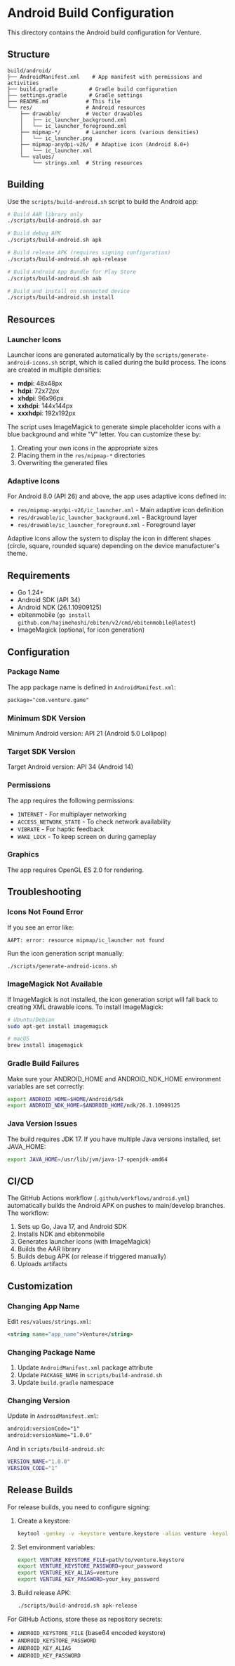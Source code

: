 # Android Build Configuration

This directory contains the Android build configuration for Venture.

## Structure

```
build/android/
├── AndroidManifest.xml    # App manifest with permissions and activities
├── build.gradle          # Gradle build configuration
├── settings.gradle       # Gradle settings
├── README.md            # This file
└── res/                 # Android resources
    ├── drawable/        # Vector drawables
    │   ├── ic_launcher_background.xml
    │   └── ic_launcher_foreground.xml
    ├── mipmap-*/        # Launcher icons (various densities)
    │   └── ic_launcher.png
    ├── mipmap-anydpi-v26/  # Adaptive icon (Android 8.0+)
    │   └── ic_launcher.xml
    └── values/
        └── strings.xml  # String resources
```

## Building

Use the `scripts/build-android.sh` script to build the Android app:

```bash
# Build AAR library only
./scripts/build-android.sh aar

# Build debug APK
./scripts/build-android.sh apk

# Build release APK (requires signing configuration)
./scripts/build-android.sh apk-release

# Build Android App Bundle for Play Store
./scripts/build-android.sh aab

# Build and install on connected device
./scripts/build-android.sh install
```

## Resources

### Launcher Icons

Launcher icons are generated automatically by the `scripts/generate-android-icons.sh` script, which is called during the build process. The icons are created in multiple densities:

- **mdpi**: 48x48px
- **hdpi**: 72x72px
- **xhdpi**: 96x96px
- **xxhdpi**: 144x144px
- **xxxhdpi**: 192x192px

The script uses ImageMagick to generate simple placeholder icons with a blue background and white "V" letter. You can customize these by:

1. Creating your own icons in the appropriate sizes
2. Placing them in the `res/mipmap-*` directories
3. Overwriting the generated files

### Adaptive Icons

For Android 8.0 (API 26) and above, the app uses adaptive icons defined in:
- `res/mipmap-anydpi-v26/ic_launcher.xml` - Main adaptive icon definition
- `res/drawable/ic_launcher_background.xml` - Background layer
- `res/drawable/ic_launcher_foreground.xml` - Foreground layer

Adaptive icons allow the system to display the icon in different shapes (circle, square, rounded square) depending on the device manufacturer's theme.

## Requirements

- Go 1.24+
- Android SDK (API 34)
- Android NDK (26.1.10909125)
- ebitenmobile (`go install github.com/hajimehoshi/ebiten/v2/cmd/ebitenmobile@latest`)
- ImageMagick (optional, for icon generation)

## Configuration

### Package Name

The app package name is defined in `AndroidManifest.xml`:
```xml
package="com.venture.game"
```

### Minimum SDK Version

Minimum Android version: API 21 (Android 5.0 Lollipop)

### Target SDK Version

Target Android version: API 34 (Android 14)

### Permissions

The app requires the following permissions:
- `INTERNET` - For multiplayer networking
- `ACCESS_NETWORK_STATE` - To check network availability
- `VIBRATE` - For haptic feedback
- `WAKE_LOCK` - To keep screen on during gameplay

### Graphics

The app requires OpenGL ES 2.0 for rendering.

## Troubleshooting

### Icons Not Found Error

If you see an error like:
```
AAPT: error: resource mipmap/ic_launcher not found
```

Run the icon generation script manually:
```bash
./scripts/generate-android-icons.sh
```

### ImageMagick Not Available

If ImageMagick is not installed, the icon generation script will fall back to creating XML drawable icons. To install ImageMagick:

```bash
# Ubuntu/Debian
sudo apt-get install imagemagick

# macOS
brew install imagemagick
```

### Gradle Build Failures

Make sure your ANDROID_HOME and ANDROID_NDK_HOME environment variables are set correctly:

```bash
export ANDROID_HOME=$HOME/Android/Sdk
export ANDROID_NDK_HOME=$ANDROID_HOME/ndk/26.1.10909125
```

### Java Version Issues

The build requires JDK 17. If you have multiple Java versions installed, set JAVA_HOME:

```bash
export JAVA_HOME=/usr/lib/jvm/java-17-openjdk-amd64
```

## CI/CD

The GitHub Actions workflow (`.github/workflows/android.yml`) automatically builds the Android APK on pushes to main/develop branches. The workflow:

1. Sets up Go, Java 17, and Android SDK
2. Installs NDK and ebitenmobile
3. Generates launcher icons (with ImageMagick)
4. Builds the AAR library
5. Builds debug APK (or release if triggered manually)
6. Uploads artifacts

## Customization

### Changing App Name

Edit `res/values/strings.xml`:
```xml
<string name="app_name">Venture</string>
```

### Changing Package Name

1. Update `AndroidManifest.xml` package attribute
2. Update `PACKAGE_NAME` in `scripts/build-android.sh`
3. Update `build.gradle` namespace

### Changing Version

Update in `AndroidManifest.xml`:
```xml
android:versionCode="1"
android:versionName="1.0.0"
```

And in `scripts/build-android.sh`:
```bash
VERSION_NAME="1.0.0"
VERSION_CODE="1"
```

## Release Builds

For release builds, you need to configure signing:

1. Create a keystore:
   ```bash
   keytool -genkey -v -keystore venture.keystore -alias venture -keyalg RSA -keysize 2048 -validity 10000
   ```

2. Set environment variables:
   ```bash
   export VENTURE_KEYSTORE_FILE=path/to/venture.keystore
   export VENTURE_KEYSTORE_PASSWORD=your_password
   export VENTURE_KEY_ALIAS=venture
   export VENTURE_KEY_PASSWORD=your_key_password
   ```

3. Build release APK:
   ```bash
   ./scripts/build-android.sh apk-release
   ```

For GitHub Actions, store these as repository secrets:
- `ANDROID_KEYSTORE_FILE` (base64 encoded keystore)
- `ANDROID_KEYSTORE_PASSWORD`
- `ANDROID_KEY_ALIAS`
- `ANDROID_KEY_PASSWORD`
